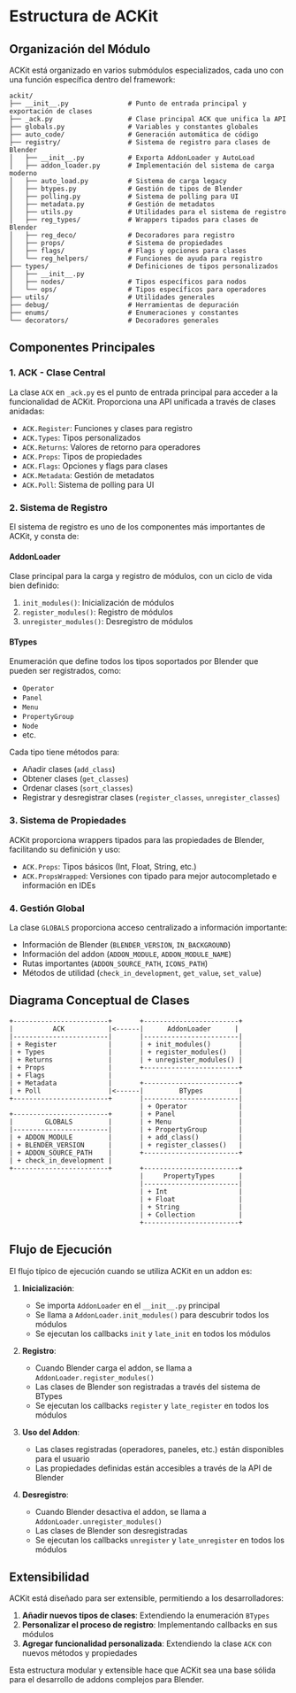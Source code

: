 # Estructura de ACKit

## Organización del Módulo

ACKit está organizado en varios submódulos especializados, cada uno con una función específica dentro del framework:

```
ackit/
├── __init__.py               # Punto de entrada principal y exportación de clases
├── _ack.py                   # Clase principal ACK que unifica la API
├── globals.py                # Variables y constantes globales
├── auto_code/                # Generación automática de código
├── registry/                 # Sistema de registro para clases de Blender
│   ├── __init__.py           # Exporta AddonLoader y AutoLoad
│   ├── addon_loader.py       # Implementación del sistema de carga moderno
│   ├── auto_load.py          # Sistema de carga legacy
│   ├── btypes.py             # Gestión de tipos de Blender
│   ├── polling.py            # Sistema de polling para UI
│   ├── metadata.py           # Gestión de metadatos
│   ├── utils.py              # Utilidades para el sistema de registro
│   ├── reg_types/            # Wrappers tipados para clases de Blender
│   ├── reg_deco/             # Decoradores para registro
│   ├── props/                # Sistema de propiedades
│   ├── flags/                # Flags y opciones para clases
│   └── reg_helpers/          # Funciones de ayuda para registro
├── types/                    # Definiciones de tipos personalizados
│   ├── __init__.py
│   ├── nodes/                # Tipos específicos para nodos
│   └── ops/                  # Tipos específicos para operadores
├── utils/                    # Utilidades generales
├── debug/                    # Herramientas de depuración
├── enums/                    # Enumeraciones y constantes
└── decorators/               # Decoradores generales
```

## Componentes Principales

### 1. ACK - Clase Central

La clase `ACK` en `_ack.py` es el punto de entrada principal para acceder a la funcionalidad de ACKit. Proporciona una API unificada a través de clases anidadas:

- `ACK.Register`: Funciones y clases para registro
- `ACK.Types`: Tipos personalizados
- `ACK.Returns`: Valores de retorno para operadores
- `ACK.Props`: Tipos de propiedades
- `ACK.Flags`: Opciones y flags para clases
- `ACK.Metadata`: Gestión de metadatos
- `ACK.Poll`: Sistema de polling para UI

### 2. Sistema de Registro

El sistema de registro es uno de los componentes más importantes de ACKit, y consta de:

#### AddonLoader

Clase principal para la carga y registro de módulos, con un ciclo de vida bien definido:

1. `init_modules()`: Inicialización de módulos
2. `register_modules()`: Registro de módulos
3. `unregister_modules()`: Desregistro de módulos

#### BTypes

Enumeración que define todos los tipos soportados por Blender que pueden ser registrados, como:

- `Operator`
- `Panel`
- `Menu`
- `PropertyGroup`
- `Node`
- etc.

Cada tipo tiene métodos para:
- Añadir clases (`add_class`)
- Obtener clases (`get_classes`)
- Ordenar clases (`sort_classes`)
- Registrar y desregistrar clases (`register_classes`, `unregister_classes`)

### 3. Sistema de Propiedades

ACKit proporciona wrappers tipados para las propiedades de Blender, facilitando su definición y uso:

- `ACK.Props`: Tipos básicos (Int, Float, String, etc.)
- `ACK.PropsWrapped`: Versiones con tipado para mejor autocompletado e información en IDEs

### 4. Gestión Global

La clase `GLOBALS` proporciona acceso centralizado a información importante:

- Información de Blender (`BLENDER_VERSION`, `IN_BACKGROUND`)
- Información del addon (`ADDON_MODULE`, `ADDON_MODULE_NAME`)
- Rutas importantes (`ADDON_SOURCE_PATH`, `ICONS_PATH`)
- Métodos de utilidad (`check_in_development`, `get_value`, `set_value`)

## Diagrama Conceptual de Clases

```
+------------------------+       +------------------------+
|          ACK           |<------|      AddonLoader      |
|------------------------|       |------------------------|
| + Register             |       | + init_modules()       |
| + Types                |       | + register_modules()   |
| + Returns              |       | + unregister_modules() |
| + Props                |       +------------------------+
| + Flags                |
| + Metadata             |       +------------------------+
| + Poll                 |<------|         BTypes         |
+------------------------+       |------------------------|
                                 | + Operator             |
+------------------------+       | + Panel                |
|        GLOBALS         |       | + Menu                 |
|------------------------|       | + PropertyGroup        |
| + ADDON_MODULE         |       | + add_class()          |
| + BLENDER_VERSION      |       | + register_classes()   |
| + ADDON_SOURCE_PATH    |       +------------------------+
| + check_in_development |
+------------------------+       +------------------------+
                                 |     PropertyTypes      |
                                 |------------------------|
                                 | + Int                  |
                                 | + Float                |
                                 | + String               |
                                 | + Collection           |
                                 +------------------------+
```

## Flujo de Ejecución

El flujo típico de ejecución cuando se utiliza ACKit en un addon es:

1. **Inicialización**:
   - Se importa `AddonLoader` en el `__init__.py` principal
   - Se llama a `AddonLoader.init_modules()` para descubrir todos los módulos
   - Se ejecutan los callbacks `init` y `late_init` en todos los módulos

2. **Registro**:
   - Cuando Blender carga el addon, se llama a `AddonLoader.register_modules()`
   - Las clases de Blender son registradas a través del sistema de BTypes
   - Se ejecutan los callbacks `register` y `late_register` en todos los módulos

3. **Uso del Addon**:
   - Las clases registradas (operadores, paneles, etc.) están disponibles para el usuario
   - Las propiedades definidas están accesibles a través de la API de Blender

4. **Desregistro**:
   - Cuando Blender desactiva el addon, se llama a `AddonLoader.unregister_modules()`
   - Las clases de Blender son desregistradas
   - Se ejecutan los callbacks `unregister` y `late_unregister` en todos los módulos

## Extensibilidad

ACKit está diseñado para ser extensible, permitiendo a los desarrolladores:

1. **Añadir nuevos tipos de clases**: Extendiendo la enumeración `BTypes`
2. **Personalizar el proceso de registro**: Implementando callbacks en sus módulos
3. **Agregar funcionalidad personalizada**: Extendiendo la clase `ACK` con nuevos métodos y propiedades

Esta estructura modular y extensible hace que ACKit sea una base sólida para el desarrollo de addons complejos para Blender. 